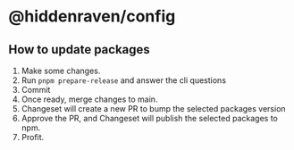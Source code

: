 # @hiddenraven/config

## How to update packages

1. Make some changes.
2. Run `pnpm prepare-release` and answer the cli questions
3. Commit
4. Once ready, merge changes to main.
5. Changeset will create a new PR to bump the selected packages version
6. Approve the PR, and Changeset will publish the selected packages to npm.
7. Profit.
